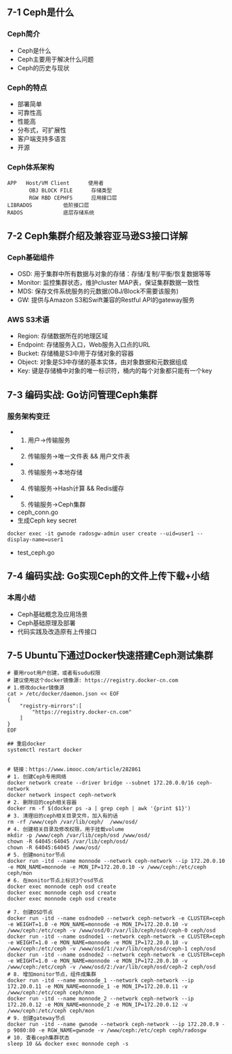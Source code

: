 ## 7-1 Ceph是什么
### Ceph简介
- Ceph是什么
- Ceph主要用于解决什么问题
- Ceph的历史与现状
### Ceph的特点
- 部署简单
- 可靠性高
- 性能高
- 分布式，可扩展性
- 客户端支持多语言
- 开源

### Ceph体系架构
``` 
APP   Host/VM Client      使用者
       OBJ BLOCK FILE      存储类型
       RGW RBD CEPHFS      应用接口层
LIBRADOS          低阶接口层
RADOS             底层存储系统
```


## 7-2 Ceph集群介绍及兼容亚马逊S3接口详解
### Ceph基础组件
- OSD: 用于集群中所有数据与对象的存储：存储/复制/平衡/恢复数据等等
- Monitor: 监控集群状态，维护cluster MAP表，保证集群数据一致性
- MDS: 保存文件系统服务的元数据(OBJ/Block不需要该服务)
- GW: 提供与Amazon S3和Swift兼容的Restful API的gateway服务

### AWS S3术语
- Region: 存储数据所在的地理区域
- Endpoint: 存储服务入口，Web服务入口点的URL
- Bucket: 存储桶是S3中用于存储对象的容器
- Object: 对象是S3中存储的基本实体，由对象数据和元数据组成
- Key: 键是存储桶中对象的唯一标识符，桶内的每个对象都只能有一个key

## 7-3 编码实战: Go访问管理Ceph集群
### 服务架构变迁
- 1. 用户->传输服务
- 2. 传输服务->唯一文件表 && 用户文件表
- 3. 传输服务->本地存储
- 4. 传输服务->Hash计算 && Redis缓存
- 5. 传输服务->Ceph集群
- ceph_conn.go
- 生成Ceph key secret
``` 
docker exec -it gwnode radosgw-admin user create --uid=user1 --display-name=user1
```
- test_ceph.go

## 7-4 编码实战: Go实现Ceph的文件上传下载+小结
### 本周小结
- Ceph基础概念及应用场景
- Ceph基础原理及部署
- 代码实践及改造原有上传接口

## 7-5 Ubuntu下通过Docker快速搭建Ceph测试集群

``` 
# 要用root用户创建，或者有sudu权限
# 建议使用这个docker镜像源: https://registry.docker-cn.com
# 1.修改docker镜像源
cat > /etc/docker/daemon.json << EOF
{
    "registry-mirrors":[
        "https://registry.docker-cn.com"
    ]
}
EOF

## 重启docker
systemctl restart docker


# 链接：https://www.imooc.com/article/282861
# 1. 创建Ceph专用网络
docker network create --driver bridge --subnet 172.20.0.0/16 ceph-network
docker network inspect ceph-network
# 2. 删除旧的ceph相关容器
docker rm -f $(docker ps -a | grep ceph | awk '{print $1}')
# 3. 清理旧的ceph相关目录文件，加入有的话
rm -rf /www/ceph /var/lib/ceph/  /www/osd/
# 4. 创建相关目录及修改权限，用于挂载volume
mkdir -p /www/ceph /var/lib/ceph/osd /www/osd/
chown -R 64045:64045 /var/lib/ceph/osd/
chown -R 64045:64045 /www/osd/
# 5. 创建monitor节点
docker run -itd --name monnode --network ceph-network --ip 172.20.0.10 -e MON_NAME=monnode -e MON_IP=172.20.0.10 -v /www/ceph:/etc/ceph ceph/mon
# 6. 在monitor节点上标识3个osd节点
docker exec monnode ceph osd create
docker exec monnode ceph osd create
docker exec monnode ceph osd create

# 7. 创建OSD节点
docker run -itd --name osdnode0 --network ceph-network -e CLUSTER=ceph -e WEIGHT=1.0 -e MON_NAME=monnode -e MON_IP=172.20.0.10 -v /www/ceph:/etc/ceph -v /www/osd/0:/var/lib/ceph/osd/ceph-0 ceph/osd 
docker run -itd --name osdnode1 --network ceph-network -e CLUSTER=ceph -e WEIGHT=1.0 -e MON_NAME=monnode -e MON_IP=172.20.0.10 -v /www/ceph:/etc/ceph -v /www/osd/1:/var/lib/ceph/osd/ceph-1 ceph/osd
docker run -itd --name osdnode2 --network ceph-network -e CLUSTER=ceph -e WEIGHT=1.0 -e MON_NAME=monnode -e MON_IP=172.20.0.10 -v /www/ceph:/etc/ceph -v /www/osd/2:/var/lib/ceph/osd/ceph-2 ceph/osd
# 8. 增加monitor节点，组件成集群
docker run -itd --name monnode_1 --network ceph-network --ip 172.20.0.11 -e MON_NAME=monnode_1 -e MON_IP=172.20.0.11 -v /www/ceph:/etc/ceph ceph/mon
docker run -itd --name monnode_2 --network ceph-network --ip 172.20.0.12 -e MON_NAME=monnode_2 -e MON_IP=172.20.0.12 -v /www/ceph:/etc/ceph ceph/mon
# 9. 创建gateway节点
docker run -itd --name gwnode --network ceph-network --ip 172.20.0.9 -p 9080:80 -e RGW_NAME=gwnode -v /www/ceph:/etc/ceph ceph/radosgw
# 10. 查看ceph集群状态
sleep 10 && docker exec monnode ceph -s
```


